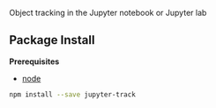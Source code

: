 Object tracking in the Jupyter notebook or Jupyter lab

Package Install
---------------

**Prerequisites**
- [node](http://nodejs.org/)

```bash
npm install --save jupyter-track
```
